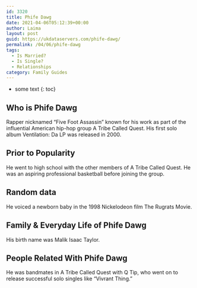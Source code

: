 ```yaml
---
id: 3320
title: Phife Dawg
date: 2021-04-06T05:12:39+00:00
author: Laima
layout: post
guid: https://ukdataservers.com/phife-dawg/
permalink: /04/06/phife-dawg
tags:
  - Is Married?
  - Is Single?
  - Relationships
category: Family Guides
---
```


* some text
{: toc}


## Who is Phife Dawg
                  
                  
                  
Rapper nicknamed &#8220;Five Foot Assassin&#8221; known for his work as part of the influential American hip-hop group A Tribe Called Quest. His first solo album Ventilation: Da LP was released in 2000.
                  
              
            
              
            
                
                
                
## Prior to Popularity
                  
                  
                  
He went to high school with the other members of A Tribe Called Quest. He was an aspiring professional basketball before joining the group.
                  
              
            
              
            
                
                
                
## Random data
                  
                  
                  
He voiced a newborn baby in the 1998 Nickelodeon film The Rugrats Movie.
                  
              
            
              
            
                
                
                
## Family & Everyday Life of Phife Dawg
                  
                  
                  
His birth name was Malik Isaac Taylor.
                  
              
            
              
            
                
                
                
## People Related With Phife Dawg
                  
                  
                  
He was bandmates in A Tribe Called Quest with Q Tip, who went on to release successful solo singles like &#8220;Vivrant Thing.&#8221;
                  
              
            
              
            
                
              
            
              
              
            
            
              
            
          
          
          